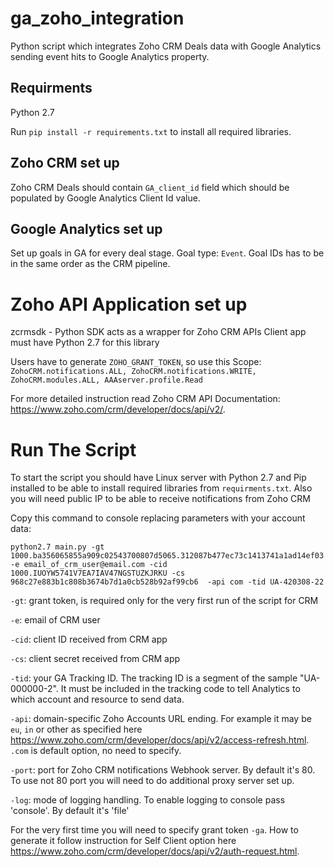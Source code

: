 # ga_zoho_integration
Python script which integrates Zoho CRM Deals data with Google Analytics 
sending event hits to Google Analytics property. 

## Requirments

Python 2.7

Run `pip install -r requirements.txt` to install all required libraries.

## Zoho CRM set up
Zoho CRM Deals should contain `GA_client_id` field which should be populated by Google Analytics Client Id value.

## Google Analytics set up

Set up goals in GA for every deal stage. Goal type: `Event`. Goal IDs has to be in the same order as the CRM pipeline.

# Zoho API Application set up

zcrmsdk - Python SDK acts as a wrapper for Zoho CRM APIs
Client app must have Python 2.7 for this library

Users have to generate `ZOHO_GRANT_TOKEN`, so use this Scope:
`ZohoCRM.notifications.ALL, ZohoCRM.notifications.WRITE, ZohoCRM.modules.ALL, AAAserver.profile.Read`

For more detailed instruction read Zoho CRM API Documentation: https://www.zoho.com/crm/developer/docs/api/v2/.

# Run The Script

To start the script you should have Linux server with Python 2.7 and Pip installed to be able to install 
required libraries from `requirments.txt`. Also you will need public IP to be able to receive notifications 
from Zoho CRM
 
 Copy this command to console replacing parameters with your account data:
 
`python2.7 main.py -gt 1000.ba356065855a909c02543700807d5065.312087b477ec73c1413741a1ad14ef03 
-e email_of_crm_user@email.com -cid 1000.IUOYW5741V7EA7IAV47NGSTUZKJRKU -cs 968c27e883b1c808b3674b7d1a0cb528b92af99cb6 
-api com -tid UA-420308-22`

`-gt`: grant token, is required only for the very first run of the script for CRM

`-e`: email of CRM user

`-cid`: client ID received from CRM app 

`-cs`: client secret received from CRM app 

`-tid`: your GA Tracking ID. The tracking ID  is a segment of the sample "UA-000000-2".
It must be included in the tracking code to tell Analytics to which account and resource to send data.

`-api`: domain-specific Zoho Accounts URL ending. For example it may be `eu`, `in` or other as specified
 here https://www.zoho.com/crm/developer/docs/api/v2/access-refresh.html. `.com` is default option, no need to specify.

`-port`: port for Zoho CRM notifications Webhook server. By default it's 80. 
To use not 80 port you will need to do additional proxy server set up.

`-log`: mode of logging handling. To enable logging to console pass 'console'. By default it's 'file' 

For the very first time you will need to specify grant token `-ga`. How to generate it
follow instruction for Self Client option here https://www.zoho.com/crm/developer/docs/api/v2/auth-request.html.
